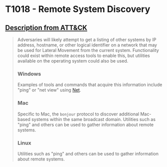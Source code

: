 # T1018 - Remote System Discovery
## [Description from ATT&CK](https://attack.mitre.org/wiki/Technique/T1018)
<blockquote>Adversaries will likely attempt to get a listing of other systems by IP address, hostname, or other logical identifier on a network that may be used for Lateral Movement from the current system. Functionality could exist within remote access tools to enable this, but utilities available on the operating system could also be used. 

### Windows

Examples of tools and commands that acquire this information include "ping" or "net view" using [Net](https://attack.mitre.org/software/S0039).

### Mac

Specific to Mac, the <code>bonjour</code> protocol to discover additional Mac-based systems within the same broadcast domain. Utilities such as "ping" and others can be used to gather information about remote systems.

### Linux

Utilities such as "ping" and others can be used to gather information about remote systems.</blockquote>

